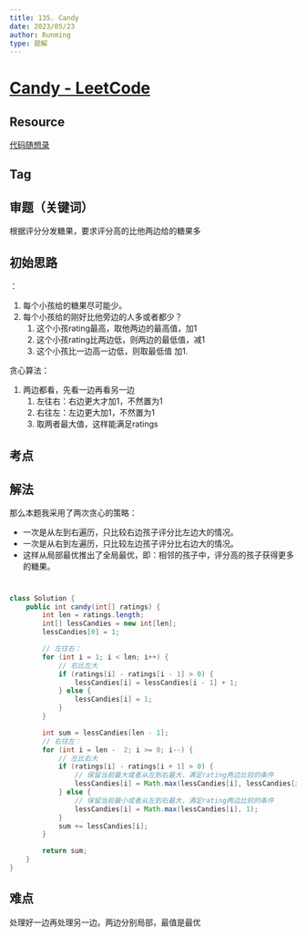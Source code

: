 ```yaml
---
title: 135. Candy
date: 2023/05/23
author: Runming
type: 题解
---
```

# [Candy - LeetCode](https://leetcode.com/problems/candy/description/)
## Resource
[代码随想录](https://programmercarl.com/0135.%E5%88%86%E5%8F%91%E7%B3%96%E6%9E%9C.html#%E6%80%9D%E8%B7%AF)
## Tag

## 审题（关键词） 
根据评分分发糖果，要求评分高的比他两边给的糖果多
## 初始思路  
：
1. 每个小孩给的糖果尽可能少。
1. 每个小孩给的刚好比他旁边的人多或者都少？
	1. 这个小孩rating最高，取他两边的最高值，加1
	2. 这个小孩rating比两边低，则两边的最低值，减1
	3. 这个小孩比一边高一边低，则取最低值 加1.

贪心算法：
1. 两边都看，先看一边再看另一边
   1. 左往右：右边更大才加1，不然置为1
   2. 右往左：左边更大加1，不然置为1
   3. 取两者最大值，这样能满足ratings
	

## 考点  

## 解法  
那么本题我采用了两次贪心的策略：

- 一次是从左到右遍历，只比较右边孩子评分比左边大的情况。
- 一次是从右到左遍历，只比较左边孩子评分比右边大的情况。
- 这样从局部最优推出了全局最优，即：相邻的孩子中，评分高的孩子获得更多的糖果。

#
```java
class Solution {
    public int candy(int[] ratings) {
        int len = ratings.length;
        int[] lessCandies = new int[len];
        lessCandies[0] = 1;

        // 左往右：
        for (int i = 1; i < len; i++) {
            // 右比左大
            if (ratings[i] - ratings[i - 1] > 0) {
                lessCandies[i] = lessCandies[i - 1] + 1;
            } else {
                lessCandies[i] = 1;
            }
        }

        int sum = lessCandies[len - 1];
        // 右往左：
        for (int i = len -  2; i >= 0; i--) {
            // 左比右大
            if (ratings[i] - ratings[i + 1] > 0) {
                // 保留当前最大或者从左到右最大，满足rating两边比较的条件
                lessCandies[i] = Math.max(lessCandies[i], lessCandies[i + 1] + 1);
            } else {
                // 保留当前最小或者从左到右最大，满足rating两边比较的条件
                lessCandies[i] = Math.max(lessCandies[i], 1);
            }
            sum += lessCandies[i];
        }

        return sum;
    }
}
```

## 难点
处理好一边再处理另一边。两边分别局部，最值是最优